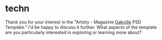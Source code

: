 # techn
Thank you for your interest in the "Artisty - Magazine [Oakville](https://toronto-realestate-photography.com/real-estate-photography-in-oakville-capturing-the-essence-of-home/) PSD Template." I'd be happy to discuss it further. What aspects of the template are you particularly interested in exploring or learning more about?
